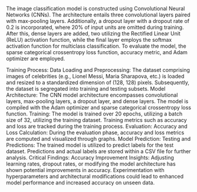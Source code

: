 The image classification model is constructed using Convolutional Neural Networks (CNNs). The architecture entails three convolutional layers paired with max-pooling layers. Additionally, a dropout layer with a dropout rate of 0.2 is incorporated, where 20% of input units are omitted during training. After this, dense layers are added, two utilizing the Rectified Linear Unit (ReLU) activation function, while the final layer employs the softmax activation function for multiclass classification. To evaluate the model, the sparse categorical crossentropy loss function, accuracy metric, and Adam optimizer are employed.

Training Process:
Data Loading and Preprocessing:
The dataset comprising images of celebrities (e.g., Lionel Messi, Maria Sharapova, etc.) is loaded and resized to a standardized dimension of (128, 128) pixels.
Subsequently, the dataset is segregated into training and testing subsets.
Model Architecture:
The CNN model architecture encompasses convolutional layers, max-pooling layers, a dropout layer, and dense layers.
The model is compiled with the Adam optimizer and sparse categorical crossentropy loss function.
Training:
The model is trained over 20 epochs, utilizing a batch size of 32, utilizing the training dataset.
Training metrics such as accuracy and loss are tracked during the training process.
Evaluation:
Accuracy and Loss Calculation:
During the evaluation phase, accuracy and loss metrics are computed and visualized through graphs.
Model Prediction:
Testing and Predictions:
The trained model is utilized to predict labels for the test dataset.
Predictions and actual labels are stored within a CSV file for further analysis.
Critical Findings:
Accuracy Improvement Insights:
Adjusting learning rates, dropout rates, or modifying the model architecture has shown potential improvements in accuracy.
Experimentation with hyperparameters and architectural modifications could lead to enhanced model performance and increased accuracy on unseen data.
